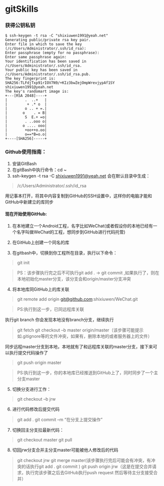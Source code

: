 # gitSkills

### 获得公钥私钥

```
$ ssh-keygen -t rsa -C "shixiuwen1991@yeah.net"
Generating public/private rsa key pair.
Enter file in which to save the key (/c/Users/Administrator/.ssh/id_rsa):
Enter passphrase (empty for no passphrase):
Enter same passphrase again:
Your identification has been saved in /c/Users/Administrator/.ssh/id_rsa.
Your public key has been saved in /c/Users/Administrator/.ssh/id_rsa.pub.
The key fingerprint is:
SHA256:TLFdjTxp91rIOV7N9/+KIz3bwZejOmpWrevjypAf1SY shixiuwen1991@yeah.net
The key's randomart image is:
+---[RSA 2048]----+
|        .  ..+   |
|         + .* o  |
|        o .. + =.|
|       o    . = B|
|        S  E.+ =o|
|        . ..ooo o|
|       o .... ooo|
|        +oo++o.oo|
|        o==*B=o.o|
+----[SHA256]-----+

```

### Github使用指南：

1.	安装GitBash
2.	在gitBash中执行命令：cd  ~
3.	ssh-keygen -t rsa -C shixiuwen1991@yeah.net
 会在默认目录中生成：

 > /c/Users/Administrator/.ssh/id_rsa

 用记事本打开，将其中内容复制到GitHub的SSH设置中，这样你的电脑才能和GitHub中新建立的库同步

#### 现在开始使用GitHub:

1.	在本地建立一个Android工程，名字比如WeChat(或者假设你的本地已经有一个名字叫做WeChat的工程，想同步到GitHub进行代码托管)

2.	在GitHub上创建一个同名的库

3.	在gitbash中，切换到你工程所在目录，执行以下命令：

 > git init

 > PS：该步骤执行完之后不可执行git add .   ->   git commit ,如果执行了，则在本地初始化master分支，该分支会和origin/master分支冲突

4. 将本地库同GitHub上的库关联

 > git remote add origin git@github.com:shixiuwen/WeChat.git

 > PS:执行到这一步，已同远程库关联

 执行git branch 你会发现本地没有branch分支，继续执行

 > git fetch
 > git checkout –b master origin/master（该步骤可能提示如.gitignore等的文件冲突，如果有，删除本地的或者服务器上的文件）

 同步远程master分支到本地，本地就有了和远程库关联的master分支，接下来可以执行提交代码操作了

 > git push origin master

 > PS:执行到这一步，你的本地库已经推送到GitHub上了，同时同步了一个主分支master

5.	切换分支进行工作：

 > git checkout –b jrw

6.	进行代码修改后提交代码

 > git add .
 > git commit –m “在分支上提交操作”

7.	切换回主分支拉最新代码：

 > git checkout master
 > git pull

8.	切回jrw分支合并主分支master可能被他人修改后的代码

 > git checkout jrw
 > git merge master(该步骤执行完后可能会有冲突，有冲突的话执行git add . git commit )
 > git push origin jrw（这是在提交合并请求，执行完该步骤之后去GitHub执行push request 然后等待主分支接受合并） 

